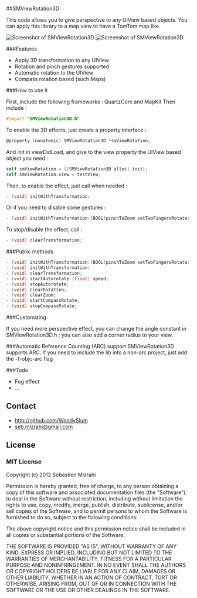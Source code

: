 ##SMViewRotation3D

This code allows you to give perspective to any UIView based objects. You can apply this library to a map view to have a TomTom map like.

![Screenshot of SMViewRotation3D](https://dl.dropbox.com/u/9858108/SMViewRotation3D-2.png "SMViewRotation3D map Screenshot")
![Screenshot of SMViewRotation3D](https://dl.dropbox.com/u/9858108/SMViewRotation3D-3.png "SMViewRotation3D raw Screenshot")

###Features

* Apply 3D transformation to any UIView 
* Rotation and pinch gestures supported
* Automatic rotation to the UIView
* Compass rotation based (such Maps)

###How to use it

First, include the following frameworks : QuartzCore and MapKit
Then include :

``` objective-c
#import "SMViewRotation3D.h"
```

To enable the 3D effects, just create a property interface :
``` objective-c
@property (nonatomic) SMViewRotation3D *smViewRotation;
```

And init in viewDidLoad, and give to the view property the UIView based object you need :
``` objective-c
self.smViewRotation = [[SMViewRotation3D alloc] init];
self.smViewRotation.view = testView;
```

Then, to enable the effect, just call when needed :
``` objective-c
- (void) initWithTransformation;
```

Or if you need to disable some gestures :
``` objective-c
- (void) initWithTransformation:(BOOL)pinchToZoom setTwoFingersRotate:(BOOL)twoFingersRotation;
```

To stop/disable the effect, call :
``` objective-c
- (void) clearTransformation;
```

###Public methods

``` objective-c
- (void) initWithTransformation:(BOOL)pinchToZoom setTwoFingersRotate:(BOOL)twoFingersRotation;
- (void) initWithTransformation;
- (void) clearTransformation;
- (void) startAutorotate:(float) speed;
- (void) stopAutorotate;
- (void) clearRotation;
- (void) clearZoom;
- (void) startCompassRotate;
- (void) stopCompassRotate;
```

###Customizing

If you need more perspective effect, you can change the angle constant in SMViewRotation3D.h ; you can also add a corner radius to your view.

###Automatic Reference Counting (ARC) support
SMViewRotation3D supports ARC. If you need to include the lib into a non-arc project, just add the -f-objc-arc flag 

###Todo
* Fog effect
* ...

## Contact

- http://github.com/WoodySlum
- seb.mizrahi@gmail.com


## License

### MIT License

Copyright (c) 2012 Sebastien Mizrahi

Permission is hereby granted, free of charge, to any person obtaining a copy
of this software and associated documentation files (the "Software"), to deal
in the Software without restriction, including without limitation the rights
to use, copy, modify, merge, publish, distribute, sublicense, and/or sell
copies of the Software, and to permit persons to whom the Software is
furnished to do so, subject to the following conditions:

The above copyright notice and this permission notice shall be included in
all copies or substantial portions of the Software.

THE SOFTWARE IS PROVIDED "AS IS", WITHOUT WARRANTY OF ANY KIND, EXPRESS OR
IMPLIED, INCLUDING BUT NOT LIMITED TO THE WARRANTIES OF MERCHANTABILITY,
FITNESS FOR A PARTICULAR PURPOSE AND NONINFRINGEMENT. IN NO EVENT SHALL THE
AUTHORS OR COPYRIGHT HOLDERS BE LIABLE FOR ANY CLAIM, DAMAGES OR OTHER
LIABILITY, WHETHER IN AN ACTION OF CONTRACT, TORT OR OTHERWISE, ARISING FROM,
OUT OF OR IN CONNECTION WITH THE SOFTWARE OR THE USE OR OTHER DEALINGS IN
THE SOFTWARE.


